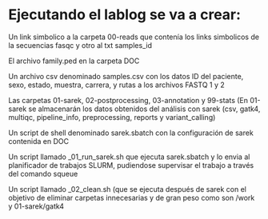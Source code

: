 # Ejecutando el lablog se va a crear:

Un link simbolico a la carpeta 00-reads que contenía los links simbolicos de la secuencias fasqc y otro al txt samples_id

El archivo family.ped en la carpeta DOC

Un archivo csv denominado samples.csv con los datos ID del paciente, sexo, estado, muestra, carrera, y rutas a los archivos FASTQ 1 y 2

Las carpetas 01-sarek, 02-postprocessing, 03-annotation y 99-stats
(En 01-sarek se almacenarán los datos obtenidos del análisis con sarek (csv, gatk4, multiqc, pipeline_info, preprocessing, reports y variant_calling)

Un script de shell denominado sarek.sbatch con la configuración de sarek contenida en DOC

Un script llamado _01_run_sarek.sh que ejecuta sarek.sbatch y lo envia al planificador de trabajos SLURM, pudiendose supervisar el trabajo a través del comando squeue

Un script llamado _02_clean.sh (que se ejecuta después de sarek con el objetivo de eliminar carpetas innecesarias y de gran peso como son /work y 01-sarek/gatk4
